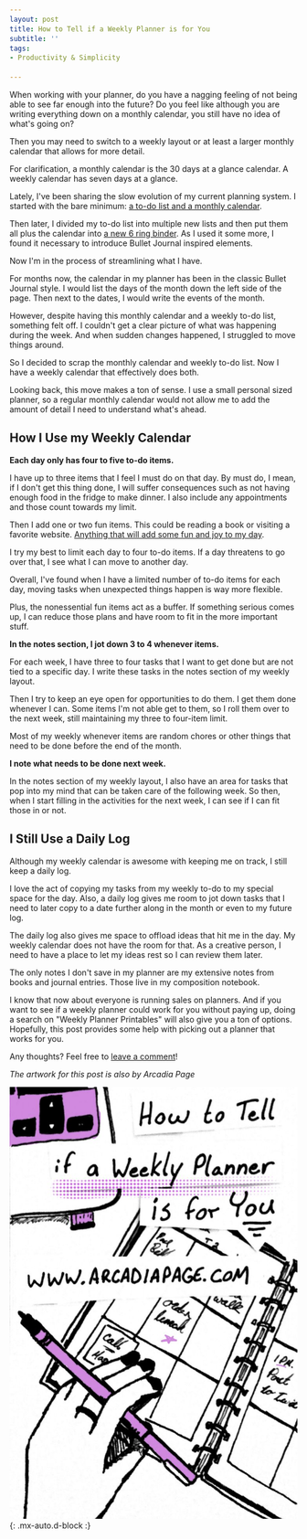 ```yaml
---
layout: post
title: How to Tell if a Weekly Planner is for You
subtitle: ''
tags:
- Productivity & Simplicity

---
```

When working with your planner, do you have a nagging feeling of not being able to see far enough into the future? Do you feel like although you are writing everything down on a monthly calendar, you still have no idea of what's going on?

Then you may need to switch to a weekly layout or at least a larger monthly calendar that allows for more detail.

For clarification, a monthly calendar is the 30 days at a glance calendar. A weekly calendar has seven days at a glance.

Lately, I've been sharing the slow evolution of my current planning system. I started with the bare minimum:  [a to-do list and a monthly calendar](https://arcadiapage.com/2020-08-28-how-to-plan-when-life-is-chaotic/).

Then later, I divided my to-do list into multiple new lists and then put them all plus the calendar into [a new 6 ring binder](https://arcadiapage.com/2020-09-19-how-to-build-a-planner-from-scratch/). As I used it some more, I found it necessary to introduce Bullet Journal inspired elements.

Now I'm in the process of streamlining what I have.

For months now, the calendar in my planner has been in the classic Bullet Journal style. I would list the days of the month down the left side of the page. Then next to the dates, I would write the events of the month.

However, despite having this monthly calendar and a weekly to-do list, something felt off. I couldn't get a clear picture of what was happening during the week. And when sudden changes happened, I struggled to move things around.

So I decided to scrap the monthly calendar and weekly to-do list. Now I have a weekly calendar that effectively does both.

Looking back, this move makes a ton of sense. I use a small personal sized planner, so a regular monthly calendar would not allow me to add the amount of detail I need to understand what's ahead.

## How I Use my Weekly Calendar

**Each day only has four to five to-do items.**

I have up to three items that I feel I must do on that day. By must do, I mean, if I don't get this thing done, I will suffer consequences such as not having enough food in the fridge to make dinner. I also include any appointments and those count towards my limit.

Then I add one or two fun items. This could be reading a book or visiting a favorite website. [Anything that will add some fun and joy to my day](https://arcadiapage.com/2020-11-30-3-lists-that-have-improved-my-wellbeing-as-an-infp/).

I try my best to limit each day to four to-do items. If a day threatens to go over that, I see what I can move to another day.

Overall, I've found when I have a limited number of to-do items for each day, moving tasks when unexpected things happen is way more flexible.

Plus, the nonessential fun items act as a buffer. If something serious comes up, I can reduce those plans and have room to fit in the more important stuff.

**In the notes section, I jot down 3 to 4 whenever items.**

For each week, I have three to four tasks that I want to get done but are not tied to a specific day. I write these tasks in the notes section of my weekly layout.

Then I try to keep an eye open for opportunities to do them. I get them done whenever I can. Some items I'm not able get to them, so I roll them over to the next week, still maintaining my three to four-item limit.

Most of my weekly whenever items are random chores or other things that need to be done before the end of the month.

**I note what needs to be done next week.**

In the notes section of my weekly layout, I also have an area for tasks that pop into my mind that can be taken care of the following week. So then, when I start filling in the activities for the next week, I can see if I can fit those in or not.

## I Still Use a Daily Log

Although my weekly calendar is awesome with keeping me on track, I still keep a daily log.

I love the act of copying my tasks from my weekly to-do to my special space for the day.  Also, a daily log gives me room to jot down tasks that I need to later copy to a date further along in the month or even to my future log.

The daily log also gives me space to offload ideas that hit me in the day. My weekly calendar does not have the room for that. As a creative person, I need to have a place to let my ideas rest so I can review them later.

The only notes I don't save in my planner are my extensive notes from books and journal entries. Those live in my composition notebook.

I know that now about everyone is running sales on planners. And if you want to see if a weekly planner could work for you without paying up, doing a search on "Weekly Planner Printables" will also give you a ton of options. Hopefully, this post provides some help with picking out a planner that works for you.

Any thoughts? Feel free to [leave a comment](https://www.buymeacoffee.com/arcadiapage/how-tell-weekly-planner-you)!

_The artwork for this post is also by Arcadia Page_

![](/uploads/weekly-planner-pin.jpg){: .mx-auto.d-block :}
